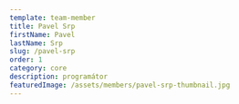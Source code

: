 ```yaml
---
template: team-member
title: Pavel Srp
firstName: Pavel
lastName: Srp
slug: /pavel-srp
order: 1
category: core
description: programátor
featuredImage: /assets/members/pavel-srp-thumbnail.jpg
---
```

